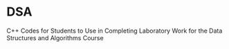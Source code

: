 # DSA
C++ Codes for Students to Use in Completing Laboratory Work for the Data Structures and Algorithms Course
